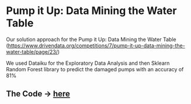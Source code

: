 # Pump it Up: Data Mining the Water Table
Our solution approach for the Pump it Up: Data Mining the Water Table (https://www.drivendata.org/competitions/7/pump-it-up-data-mining-the-water-table/page/23/)

We used Dataiku for the Exploratory Data Analysis and then Sklearn Random Forest library to predict the damaged pumps with an accuracy of 81%

## The Code -> <a href= "https://github.com/javogranda/Predicting-Failure-In-Water-Pumps-in-Tanzania/blob/master/codes/Random_Forest_by_Max_2018_03_13_0.815.ipynb">here</a>

